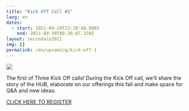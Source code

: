 ```yaml
---
title: "Kick Off Call #1"
lang: en
dates:
  - start: 2021-09-29T23:30:00.000Z
    end: 2021-09-30T00:30:07.150Z
layout: secondary2021
img: []
permalink: /en/upcoming/kick-off-1
---
```

![](/media/webpage_event_page_kick_off_call_1.png)

The first of Three Kick Off calls! During the Kick Off call, we'll share the story of the HUB, elaborate on our offerings this fall and make space for Q&A and new ideas.

[CLICK HERE TO REGISTER](https://us02web.zoom.us/meeting/register/tZMlcuCqqz0vE9Pn681D7nSkmu0svhJKoWt3?fbclid=IwAR3Evb23edwa3vHiv6LJvvIXTddwLOQcOvJ6_hI-fL56eoN8IMSrjeeafHA)
